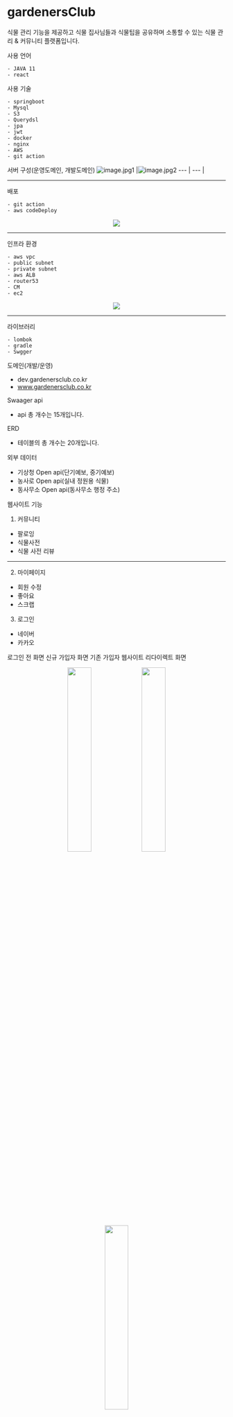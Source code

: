 # gardenersClub
식물 관리 기능을 제공하고 식물 집사님들과 식물팁을 공유하며 소통할 수 있는 식물 관리 & 커뮤니티 플랫폼입니다. 


사용 언어
```
- JAVA 11
- react 
```


사용 기술
```
- springboot
- Mysql
- S3
- Querydsl
- jpa
- jwt
- docker
- nginx
- AWS
- git action
```

서버 구성(운영도메인, 개발도메인)
![image.jpg1](https://github.com/greeneryjin/gardenersClub/assets/87289562/0a5ae9b6-e312-4ef7-80ce-a66c688c2a25) |![image.jpg2](https://github.com/greeneryjin/gardenersClub/assets/87289562/11cd3156-e0cf-4012-b3bd-7a911f5a729f)
--- | --- | 
* * *


배포
```
- git action
- aws codeDeploy
```
<div align="center"> <img src="https://github.com/greeneryjin/gardenersClub/assets/87289562/39b3c60e-c393-4f81-b86c-1819a91cc559"> </div>

* * *


인프라 환경 
```
- aws vpc
- public subnet
- private subnet
- aws ALB
- router53
- CM
- ec2
```
<div align="center"> <img src="https://github.com/greeneryjin/gardenersClub/assets/87289562/9889ea83-1a97-42a5-a977-2ed2d2e6fed7"> </div>

* * *


라이브러리
```
- lombok
- gradle
- Swgger 
```


도메인(개발/운영)
- dev.gardenersclub.co.kr
- www.gardenersclub.co.kr


Swaager api
- api 총 개수는 15개입니다. 


ERD
- 테이블의 총 개수는 20개입니다. 


외부 데이터 
- 기상청 Open api(단기예보, 중기예보)
- 농사로 Open api(실내 정원용 식물)
- 동사무소 Open api(동사무소 행정 주소)

웹사이트 기능
1. 커뮤니티 
- 팔로잉
- 식물사전
- 식물 사전 리뷰 
* * *


2. 마이페이지
- 회원 수정
- 좋아요
- 스크랩


3. 로그인
- 네이버 
- 카카오

로그인 전 화면
신규 가입자 화면
기존 가입자 웹사이트 리다이렉트 화면 
<p align="center">
  <img src="https://github.com/greeneryjin/gardenersClub/assets/87289562/7a1dcd0f-89bd-4a13-93c5-f78ed7baced8" align="center" width="33%">
  <img src="https://github.com/greeneryjin/gardenersClub/assets/87289562/3809aca4-5d6f-44d4-b13d-86f065eb4b39" align="center" width="33%">
  <img src="https://github.com/greeneryjin/codingtest/assets/87289562/ac350e67-6eb2-4a20-b22c-94ff176e12d6" align="center" width="33%">
  <figcaption align="center">3개 이미지 띄우기</figcaption>
</p>
* * *


